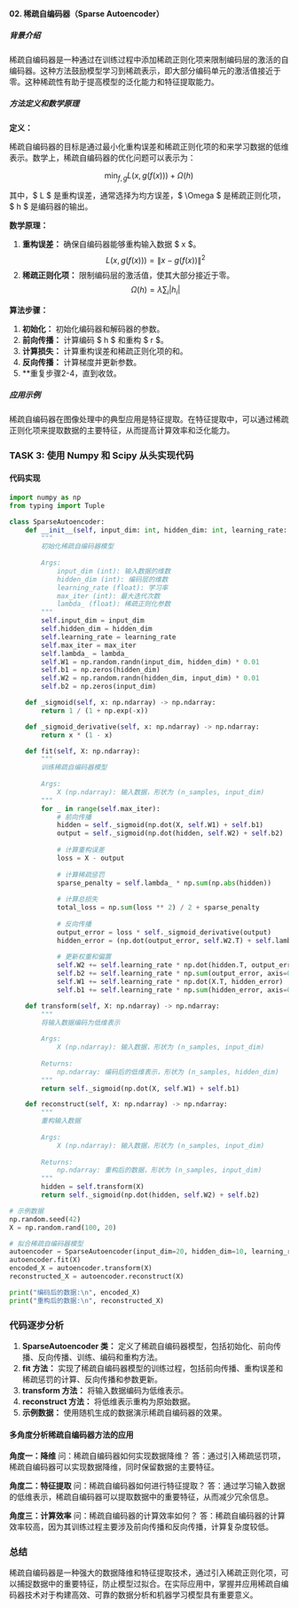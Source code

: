
#### 02. 稀疏自编码器（Sparse Autoencoder）

##### 背景介绍
稀疏自编码器是一种通过在训练过程中添加稀疏正则化项来限制编码层的激活的自编码器。这种方法鼓励模型学习到稀疏表示，即大部分编码单元的激活值接近于零。这种稀疏性有助于提高模型的泛化能力和特征提取能力。

##### 方法定义和数学原理
**定义：**

稀疏自编码器的目标是通过最小化重构误差和稀疏正则化项的和来学习数据的低维表示。数学上，稀疏自编码器的优化问题可以表示为：

$$
\min_{f, g} L(x, g(f(x))) + \Omega(h)
$$

其中，$ L $ 是重构误差，通常选择为均方误差，$ \Omega $ 是稀疏正则化项，$ h $ 是编码器的输出。

**数学原理：**

1. **重构误差：** 确保自编码器能够重构输入数据 $ x $。
   $$
   L(x, g(f(x))) = \|x - g(f(x))\|^2
   $$
2. **稀疏正则化项：** 限制编码层的激活值，使其大部分接近于零。
   $$
   \Omega(h) = \lambda \sum_i |h_i|
   $$

**算法步骤：**

1. **初始化：** 初始化编码器和解码器的参数。
2. **前向传播：** 计算编码 $ h $ 和重构 $ r $。
3. **计算损失：** 计算重构误差和稀疏正则化项的和。
4. **反向传播：** 计算梯度并更新参数。
5. **重复步骤2-4，直到收敛。

##### 应用示例
稀疏自编码器在图像处理中的典型应用是特征提取。在特征提取中，可以通过稀疏正则化项来提取数据的主要特征，从而提高计算效率和泛化能力。

### TASK 3: 使用 Numpy 和 Scipy 从头实现代码

#### 代码实现

```python
import numpy as np
from typing import Tuple

class SparseAutoencoder:
    def __init__(self, input_dim: int, hidden_dim: int, learning_rate: float = 0.01, max_iter: int = 1000, lambda_: float = 0.1):
        """
        初始化稀疏自编码器模型
        
        Args:
            input_dim (int): 输入数据的维数
            hidden_dim (int): 编码层的维数
            learning_rate (float): 学习率
            max_iter (int): 最大迭代次数
            lambda_ (float): 稀疏正则化参数
        """
        self.input_dim = input_dim
        self.hidden_dim = hidden_dim
        self.learning_rate = learning_rate
        self.max_iter = max_iter
        self.lambda_ = lambda_
        self.W1 = np.random.randn(input_dim, hidden_dim) * 0.01
        self.b1 = np.zeros(hidden_dim)
        self.W2 = np.random.randn(hidden_dim, input_dim) * 0.01
        self.b2 = np.zeros(input_dim)

    def _sigmoid(self, x: np.ndarray) -> np.ndarray:
        return 1 / (1 + np.exp(-x))

    def _sigmoid_derivative(self, x: np.ndarray) -> np.ndarray:
        return x * (1 - x)

    def fit(self, X: np.ndarray):
        """
        训练稀疏自编码器模型
        
        Args:
            X (np.ndarray): 输入数据，形状为 (n_samples, input_dim)
        """
        for _ in range(self.max_iter):
            # 前向传播
            hidden = self._sigmoid(np.dot(X, self.W1) + self.b1)
            output = self._sigmoid(np.dot(hidden, self.W2) + self.b2)
            
            # 计算重构误差
            loss = X - output
            
            # 计算稀疏惩罚
            sparse_penalty = self.lambda_ * np.sum(np.abs(hidden))
            
            # 计算总损失
            total_loss = np.sum(loss ** 2) / 2 + sparse_penalty
            
            # 反向传播
            output_error = loss * self._sigmoid_derivative(output)
            hidden_error = (np.dot(output_error, self.W2.T) + self.lambda_) * self._sigmoid_derivative(hidden)
            
            # 更新权重和偏置
            self.W2 += self.learning_rate * np.dot(hidden.T, output_error)
            self.b2 += self.learning_rate * np.sum(output_error, axis=0)
            self.W1 += self.learning_rate * np.dot(X.T, hidden_error)
            self.b1 += self.learning_rate * np.sum(hidden_error, axis=0)

    def transform(self, X: np.ndarray) -> np.ndarray:
        """
        将输入数据编码为低维表示
        
        Args:
            X (np.ndarray): 输入数据，形状为 (n_samples, input_dim)
        
        Returns:
            np.ndarray: 编码后的低维表示，形状为 (n_samples, hidden_dim)
        """
        return self._sigmoid(np.dot(X, self.W1) + self.b1)

    def reconstruct(self, X: np.ndarray) -> np.ndarray:
        """
        重构输入数据
        
        Args:
            X (np.ndarray): 输入数据，形状为 (n_samples, input_dim)
        
        Returns:
            np.ndarray: 重构后的数据，形状为 (n_samples, input_dim)
        """
        hidden = self.transform(X)
        return self._sigmoid(np.dot(hidden, self.W2) + self.b2)

# 示例数据
np.random.seed(42)
X = np.random.rand(100, 20)

# 拟合稀疏自编码器模型
autoencoder = SparseAutoencoder(input_dim=20, hidden_dim=10, learning_rate=0.01, max_iter=1000, lambda_=0.1)
autoencoder.fit(X)
encoded_X = autoencoder.transform(X)
reconstructed_X = autoencoder.reconstruct(X)

print("编码后的数据:\n", encoded_X)
print("重构后的数据:\n", reconstructed_X)
```

### 代码逐步分析

1. **SparseAutoencoder 类：** 定义了稀疏自编码器模型，包括初始化、前向传播、反向传播、训练、编码和重构方法。
2. **fit 方法：** 实现了稀疏自编码器模型的训练过程，包括前向传播、重构误差和稀疏惩罚的计算、反向传播和参数更新。
3. **transform 方法：** 将输入数据编码为低维表示。
4. **reconstruct 方法：** 将低维表示重构为原始数据。
5. **示例数据：** 使用随机生成的数据演示稀疏自编码器的效果。

#### 多角度分析稀疏自编码器方法的应用

**角度一：降维**
问：稀疏自编码器如何实现数据降维？
答：通过引入稀疏惩罚项，稀疏自编码器可以实现数据降维，同时保留数据的主要特征。

**角度二：特征提取**
问：稀疏自编码器如何进行特征提取？
答：通过学习输入数据的低维表示，稀疏自编码器可以提取数据中的重要特征，从而减少冗余信息。

**角度三：计算效率**
问：稀疏自编码器的计算效率如何？
答：稀疏自编码器的计算效率较高，因为其训练过程主要涉及前向传播和反向传播，计算复杂度较低。

### 总结

稀疏自编码器是一种强大的数据降维和特征提取技术，通过引入稀疏正则化项，可以捕捉数据中的重要特征，防止模型过拟合。在实际应用中，掌握并应用稀疏自编码器技术对于构建高效、可靠的数据分析和机器学习模型具有重要意义。